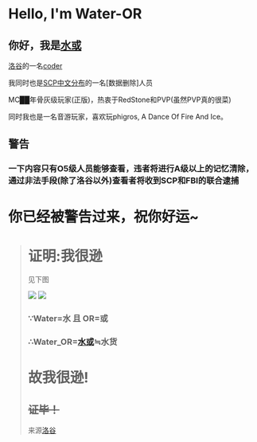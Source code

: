 # Hello, I'm Water-OR

## 你好，我是[水或](https://space.bilibili.com/1217757764)

[洛谷](https://www.luogu.com.cn)的一名[coder](https://www.luogu.com.cn/user/477761)

我同时也是[SCP中文分布](http://scp-wiki-cn.wikidot.com/)的一名[数据删除]人员

MC██年骨灰级玩家(正版)，热衷于RedStone和PVP(虽然PVP真的很菜)

同时我也是一名音游玩家，喜欢玩phigros, A Dance Of Fire And Ice。

## 警告
### 一下内容只有O5级人员能够查看，违者将进行A级以上的记忆清除，通过非法手段(除了洛谷以外)查看者将收到SCP和FBI的联合逮捕

# 你已经被警告过来，祝你好运~

















































># 证明:我很逊
>见下图
>
>![](https://luogu.wao3.cn/api/practice?id=477761&dark_mode=true)
>![](https://luogu.wao3.cn/api/guzhi?id=477761&scores=100,15,0,18,0&dark_mode=true)
>### ∵Water=水 且 OR=或
>### ∴Water_OR=[水或](https://space.bilibili.com/1217757764?from=search&seid=4990810313234115201&spm_id_from=333.337.0.0)≒水货
># 故我很逊!
>## ~~证毕！~~
>来源[洛谷](luogu.com.cn)
